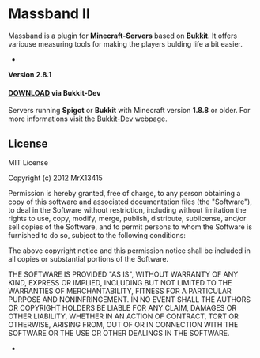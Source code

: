 

# Massband II


Massband is a plugin for **Minecraft-Servers** based on **Bukkit**. It offers variouse measuring tools for making the players bulding life a bit easier.


-


**Version 2.8.1**
#### **[DOWNLOAD](https://dev.bukkit.org/bukkit-plugins/massband/files/)** via Bukkit-Dev

Servers running **Spigot** or **Bukkit** with Minecraft version **1.8.8** or older.
For more informations visit the [Bukkit-Dev](http://dev.bukkit.org/server-mods/massband/) webpage.



## License


MIT License

Copyright (c) 2012 MrX13415

Permission is hereby granted, free of charge, to any person obtaining a copy
of this software and associated documentation files (the "Software"), to deal
in the Software without restriction, including without limitation the rights
to use, copy, modify, merge, publish, distribute, sublicense, and/or sell
copies of the Software, and to permit persons to whom the Software is
furnished to do so, subject to the following conditions:

The above copyright notice and this permission notice shall be included in all
copies or substantial portions of the Software.

THE SOFTWARE IS PROVIDED "AS IS", WITHOUT WARRANTY OF ANY KIND, EXPRESS OR
IMPLIED, INCLUDING BUT NOT LIMITED TO THE WARRANTIES OF MERCHANTABILITY,
FITNESS FOR A PARTICULAR PURPOSE AND NONINFRINGEMENT. IN NO EVENT SHALL THE
AUTHORS OR COPYRIGHT HOLDERS BE LIABLE FOR ANY CLAIM, DAMAGES OR OTHER
LIABILITY, WHETHER IN AN ACTION OF CONTRACT, TORT OR OTHERWISE, ARISING FROM,
OUT OF OR IN CONNECTION WITH THE SOFTWARE OR THE USE OR OTHER DEALINGS IN THE
SOFTWARE.


-
